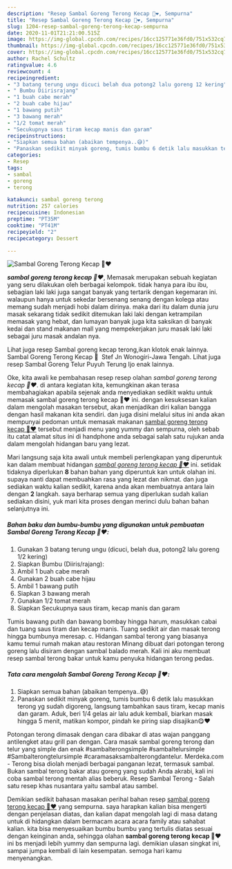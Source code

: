 ```yaml
---
description: "Resep Sambal Goreng Terong Kecap 🤠❤️, Sempurna"
title: "Resep Sambal Goreng Terong Kecap 🤠❤️, Sempurna"
slug: 1204-resep-sambal-goreng-terong-kecap-sempurna
date: 2020-11-01T21:21:00.515Z
image: https://img-global.cpcdn.com/recipes/16cc125771e36fd0/751x532cq70/sambal-goreng-terong-kecap-🤠❤️-foto-resep-utama.jpg
thumbnail: https://img-global.cpcdn.com/recipes/16cc125771e36fd0/751x532cq70/sambal-goreng-terong-kecap-🤠❤️-foto-resep-utama.jpg
cover: https://img-global.cpcdn.com/recipes/16cc125771e36fd0/751x532cq70/sambal-goreng-terong-kecap-🤠❤️-foto-resep-utama.jpg
author: Rachel Schultz
ratingvalue: 4.6
reviewcount: 4
recipeingredient:
- "3 batang terung ungu dicuci belah dua potong2 lalu goreng 12 kering"
- " Bumbu Diirisrajang"
- "1 buah cabe merah"
- "2 buah cabe hijau"
- "1 bawang putih"
- "3 bawang merah"
- "1/2 tomat merah"
- "Secukupnya saus tiram kecap manis dan garam"
recipeinstructions:
- "Siapkan semua bahan (abaikan tempenya..😅)"
- "Panaskan sedikit minyak goreng, tumis bumbu 6 detik lalu masukkan terong yg sudah digoreng, langsung tambahkan saus tiram, kecap manis dan garam. Aduk, beri 1/4 gelas air lalu aduk kembali, biarkan masak hingga 5 menit, matikan kompor, pindah ke piring siap disajikan😋❤️"
categories:
- Resep
tags:
- sambal
- goreng
- terong

katakunci: sambal goreng terong 
nutrition: 257 calories
recipecuisine: Indonesian
preptime: "PT35M"
cooktime: "PT41M"
recipeyield: "2"
recipecategory: Dessert

---
```



![Sambal Goreng Terong Kecap 🤠❤️](https://img-global.cpcdn.com/recipes/16cc125771e36fd0/751x532cq70/sambal-goreng-terong-kecap-🤠❤️-foto-resep-utama.jpg)

<b><i>sambal goreng terong kecap 🤠❤️</i></b>, Memasak merupakan sebuah kegiatan yang seru dilakukan oleh berbagai kelompok. tidak hanya para ibu ibu, sebagian laki laki juga sangat banyak yang tertarik dengan kegemaran ini. walaupun hanya untuk sekedar bersenang senang dengan kolega atau memang sudah menjadi hobi dalam dirinya. maka dari itu dalam dunia juru masak sekarang tidak sedikit ditemukan laki laki dengan ketrampilan memasak yang hebat, dan lumayan banyak juga kita saksikan di banyak kedai dan stand makanan mall yang mempekerjakan juru masak laki laki sebagai juru masak andalan nya.

Lihat juga resep Sambal goreng kecap terong,ikan klotok enak lainnya. Sambal Goreng Terong Kecap 🤠 ️ Stef Jn Wonogiri-Jawa Tengah. Lihat juga resep Sambal Goreng Telur Puyuh Terung Ijo enak lainnya.

Oke, kita awali ke pembahasan resep resep olahan <i>sambal goreng terong kecap 🤠❤️</i>. di antara kegiatan kita, kemungkinan akan terasa membahagiakan apabila sejenak anda menyediakan sedikit waktu untuk memasak sambal goreng terong kecap 🤠❤️ ini. dengan kesuksesan kalian dalam mengolah masakan tersebut, akan menjadikan diri kalian bangga dengan hasil makanan kita sendiri. dan juga disini melalui situs ini anda akan mempunyai pedoman untuk memasak makanan <u>sambal goreng terong kecap 🤠❤️</u> tersebut menjadi menu yang yummy dan sempurna, oleh sebab itu catat alamat situs ini di handphone anda sebagai salah satu rujukan anda dalam mengolah hidangan baru yang lezat.


Mari langsung saja kita awali untuk membeli perlengkapan yang diperuntuk kan dalam membuat hidangan <u><i>sambal goreng terong kecap 🤠❤️</i></u> ini. setidak tidaknya diperlukan <b>8</b> bahan bahan yang diperuntuk kan untuk olahan ini. supaya nanti dapat membuahkan rasa yang lezat dan nikmat. dan juga sediakan waktu kalian sedikit, karena anda akan membuatnya antara lain dengan <b>2</b> langkah. saya berharap semua yang diperlukan sudah kalian sediakan disini, yuk mari kita proses dengan merinci dulu bahan bahan selanjutnya ini.

<!--inarticleads1-->

##### Bahan baku dan bumbu-bumbu yang digunakan untuk pembuatan Sambal Goreng Terong Kecap 🤠❤️:

1. Gunakan 3 batang terung ungu (dicuci, belah dua, potong2 lalu goreng 1/2 kering)
1. Siapkan  Bumbu (Diiris/rajang):
1. Ambil 1 buah cabe merah
1. Gunakan 2 buah cabe hijau
1. Ambil 1 bawang putih
1. Siapkan 3 bawang merah
1. Gunakan 1/2 tomat merah
1. Siapkan Secukupnya saus tiram, kecap manis dan garam


Tumis bawang putih dan bawang bombay hingga harum, masukkan cabai dan tuang saus tiram dan kecap manis. Tuang sedikit air dan masak terong hingga bumbunya meresap. c. Hidangan sambal terong yang biasanya kamu temui rumah makan atau restoran Minang dibuat dari potongan terong goreng lalu disiram dengan sambal balado merah. Kali ini aku membuat resep sambal terong bakar untuk kamu penyuka hidangan terong pedas. 

<!--inarticleads2-->

##### Tata cara mengolah Sambal Goreng Terong Kecap 🤠❤️:

1. Siapkan semua bahan (abaikan tempenya..😅)
1. Panaskan sedikit minyak goreng, tumis bumbu 6 detik lalu masukkan terong yg sudah digoreng, langsung tambahkan saus tiram, kecap manis dan garam. Aduk, beri 1/4 gelas air lalu aduk kembali, biarkan masak hingga 5 menit, matikan kompor, pindah ke piring siap disajikan😋❤️


Potongan terong dimasak dengan cara dibakar di atas wajan panggang antilengket atau grill pan dengan. Cara masak sambal goreng terong dan telur yang simple dan enak #sambalterongsimple #sambaltelursimple #Sambalterongtelursimple #caramasaksambalterongdantelur. Merdeka.com - Terong bisa diolah menjadi berbagai panganan lezat, termasuk sambal. Bukan sambal terong bakar atau goreng yang sudah Anda akrabi, kali ini coba sambal terong mentah alias beberuk. Resep Sambal Terong - Salah satu resep khas nusantara yaitu sambal atau sambel. 

Demikian sedikit bahasan masakan perihal bahan resep <u>sambal goreng terong kecap 🤠❤️</u> yang sempurna. saya harapkan kalian bisa mengerti dengan penjelasan diatas, dan kalian dapat mengolah lagi di masa datang untuk di hidangkan dalam bermacam acara acara family atau sahabat kalian. kita bisa menyesuaikan bumbu bumbu yang tertulis diatas sesuai dengan keinginan anda, sehingga olahan <b>sambal goreng terong kecap 🤠❤️</b> ini bs menjadi lebih yummy dan sempurna lagi. demikian ulasan singkat ini, sampai jumpa kembali di lain kesempatan. semoga hari kamu menyenangkan.
